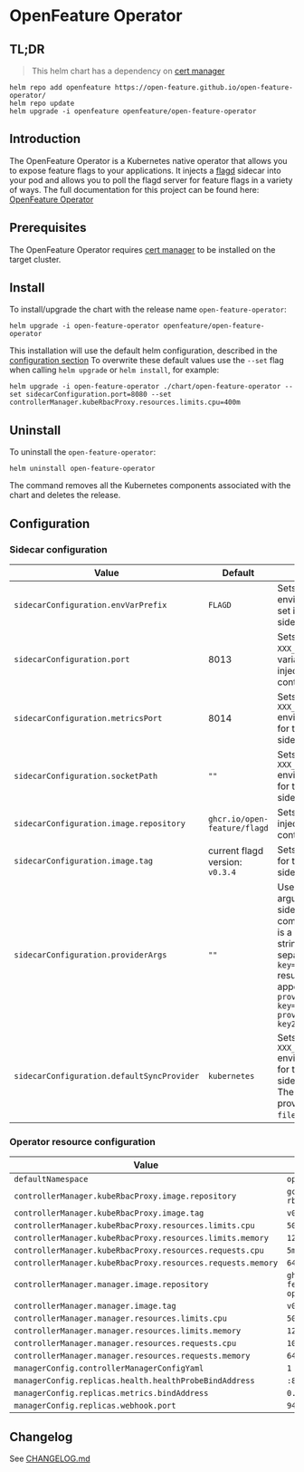 # OpenFeature Operator

## TL;DR
> This helm chart has a dependency on [cert manager](https://cert-manager.io/docs/installation/)
```
helm repo add openfeature https://open-feature.github.io/open-feature-operator/
helm repo update
helm upgrade -i openfeature openfeature/open-feature-operator
```

## Introduction

The OpenFeature Operator is a Kubernetes native operator that allows you to expose feature flags to your applications. It injects a [flagd](https://github.com/open-feature/flagd) sidecar into your pod and allows you to poll the flagd server for feature flags in a variety of ways.
The full documentation for this project can be found here: [OpenFeature Operator](https://github.com/open-feature/open-feature-operator/tree/main/docs)

## Prerequisites

The OpenFeature Operator requires [cert manager](https://cert-manager.io/docs/installation/) to be installed on the target cluster.

## Install

To install/upgrade the chart with the release name `open-feature-operator`:
```
helm upgrade -i open-feature-operator openfeature/open-feature-operator
```
This installation will use the default helm configuration, described in the [configuration section](#configuration)
To overwrite these default values use the `--set` flag when calling `helm upgrade` or `helm install`, for example: 
```
helm upgrade -i open-feature-operator ./chart/open-feature-operator --set sidecarConfiguration.port=8080 --set controllerManager.kubeRbacProxy.resources.limits.cpu=400m
```

## Uninstall

To uninstall the `open-feature-operator`:

```
helm uninstall open-feature-operator
```

The command removes all the Kubernetes components associated with the chart and deletes the release.

## Configuration
<a name="configuration"></a>

### Sidecar configuration
| Value       | Default     | Explanation |
| ----------- | ----------- | ----------- |
| `sidecarConfiguration.envVarPrefix`      | `FLAGD`  | Sets the prefix for all environment variables set in the injected sidecar. |
| `sidecarConfiguration.port`      | 8013  | Sets the value of the `XXX_PORT` environment variable for the injected sidecar container.|
| `sidecarConfiguration.metricsPort`      | 8014  | Sets the value of the `XXX_METRICS_PORT` environment variable for the injected sidecar container.|
| `sidecarConfiguration.socketPath`      | `""`  | Sets the value of the `XXX_SOCKET_PATH` environment variable for the injected sidecar container.|
| `sidecarConfiguration.image.repository`      | `ghcr.io/open-feature/flagd`  | Sets the image for the injected sidecar container. |
| `sidecarConfiguration.image.tag`      | current flagd version: `v0.3.4`  | Sets the version tag for the injected sidecar container. |
| `sidecarConfiguration.providerArgs`      | `""`  | Used to append arguments to the sidecar startup command. This value is a comma separated string of key values separated by '=', e.g. `key=value,key2=value2` results in the appending of `--sync-provider-args key=value --sync-provider-args key2=value2` |
| `sidecarConfiguration.defaultSyncProvider`      | `kubernetes`  | Sets the value of the `XXX_SYNC_PROVIDER` environment variable for the injected sidecar container. There are 3 valid sync providers: `kubernetes`, `filepath` and `http` |

### Operator resource configuration
<!-- x-release-please-start-version -->
| Value       | Default     |
| ----------- | ----------- |
| `defaultNamespace`      | `open-feature-operator`  | [INTERNAL USE ONLY] To override the namespace use the `--namespace` flag. This default is provided to ensure that the kustomize build charts in `/templates` deploy correctly when no `namespace` is provided via the `-n` flag.|
| `controllerManager.kubeRbacProxy.image.repository` | `gcr.io/kubebuilder/kube-rbac-proxy` |
| `controllerManager.kubeRbacProxy.image.tag` | `v0.2.28` |
| `controllerManager.kubeRbacProxy.resources.limits.cpu` | `500m` |
| `controllerManager.kubeRbacProxy.resources.limits.memory` | `128Mi` |
| `controllerManager.kubeRbacProxy.resources.requests.cpu` | `5m` |
| `controllerManager.kubeRbacProxy.resources.requests.memory` | `64Mi` |
| `controllerManager.manager.image.repository` | `ghcr.io/open-feature/open-feature-operator` |
| `controllerManager.manager.image.tag` | `v0.2.28` |
| `controllerManager.manager.resources.limits.cpu` | `500m` |
| `controllerManager.manager.resources.limits.memory` | `128Mi` |
| `controllerManager.manager.resources.requests.cpu` | `10m` |
| `controllerManager.manager.resources.requests.memory` | `64Mi` |
| `managerConfig.controllerManagerConfigYaml` | `1` |
| `managerConfig.replicas.health.healthProbeBindAddress` | `:8081` |
| `managerConfig.replicas.metrics.bindAddress` | `0.2.28.1:8080` |
| `managerConfig.replicas.webhook.port` | `9443` |
<!-- x-release-please-end -->
## Changelog

See [CHANGELOG.md](https://github.com/open-feature/open-feature-operator/blob/main/CHANGELOG.md)
